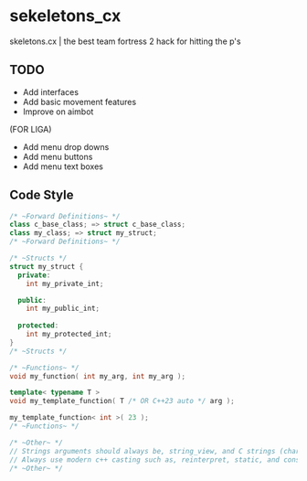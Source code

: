 # sekeletons_cx
skeletons.cx | the best team fortress 2 hack for hitting the p's

## TODO
- Add interfaces
- Add basic movement features
- Improve on aimbot

(FOR LIGA)
- Add menu drop downs
- Add menu buttons
- Add menu text boxes


## Code Style
```c++
/* ~Forward Definitions~ */
class c_base_class; => struct c_base_class;
class my_class; => struct my_struct;
/* ~Forward Definitions~ */

/* ~Structs */
struct my_struct {
  private:
    int my_private_int;

  public:
    int my_public_int;
 
  protected:
    int my_protected_int;
}
/* ~Structs */

/* ~Functions~ */
void my_function( int my_arg, int my_arg );

template< typename T >
void my_template_function( T /* OR C++23 auto */ arg );

my_template_function< int >( 23 );
/* ~Functions~ */

/* ~Other~ */
// Strings arguments should always be, string_view, and C strings (char* with null terminator).
// Always use modern c++ casting such as, reinterpret, static, and const.
/* ~Other~ */
```
